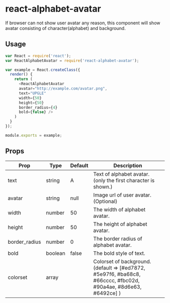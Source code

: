 # react-alphabet-avatar
If browser can not show user avatar any reason, this component will show avatar consisting of character(alphabet) and background.

## Usage
```javascript
var React = require('react');
var ReactAlphabetAvatar = require('react-alphabet-avatar');

var example = React.createClass({
  render() {
    return (
      <ReactAlphabetAvatar
      avatar="http://example.com/avatar.png",
      text="UPGLE"
      width={50}
      height={50}
      border_radius={4}
      bold={false} />
    )  
  }
});

module.exports = example;
```

## Props
| Prop           | Type    | Default  | Description
| -------------- | ------- | -------- | --------------
| text           | string  | A        | Text of alphabet avatar. (only the first character is shown.)
| avatar         | string  | null     | Image url of user avatar. (Optional)
| width          | number  | 50       | The width of alphabet avatar.
| height         | number  | 50       | The height of alphabet avatar.
| border_radius  | number  | 0        | The border radius of alphabet avatar.
| bold           | boolean | false    | The bold style of text.
| colorset       | array   |          | Colorset of background. (default => [#ed7872, #5e97f6, #ba68c8, #66cccc, #fbc02d, #90a4ae, #8d6e63, #6492ce] )
